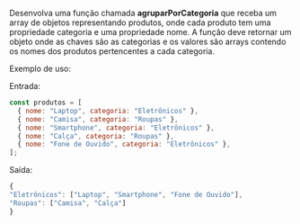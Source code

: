 Desenvolva uma função chamada **agruparPorCategoria** que receba um array de objetos representando produtos, onde cada produto tem uma propriedade categoria e uma propriedade nome. A função deve retornar um objeto onde as chaves são as categorias e os valores são arrays contendo os nomes dos produtos pertencentes a cada categoria.

Exemplo de uso:

Entrada:

```js
const produtos = [
  { nome: "Laptop", categoria: "Eletrônicos" },
  { nome: "Camisa", categoria: "Roupas" },
  { nome: "Smartphone", categoria: "Eletrônicos" },
  { nome: "Calça", categoria: "Roupas" },
  { nome: "Fone de Ouvido", categoria: "Eletrônicos" },
];
```

Saída:

```js
{
"Eletrônicos": ["Laptop", "Smartphone", "Fone de Ouvido"],
"Roupas": ["Camisa", "Calça"]
}
```
